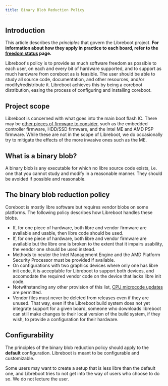 ```yaml
---
title: Binary Blob Reduction Policy
---
```


## Introduction

This article describes the *principles* that govern the Libreboot project.
**For information about how they apply in practice to each board, refer to the
[freedom status](../freedom_status/) page.**

Libreboot's policy is to provide as much software freedom as possible to each
user, on each and every bit of hardware supported, and to support as much
hardware from coreboot as is feasible. The user should be able to study all
source code, documentation, and other resources, and/or modify/redistribute it.
Libreboot achieves this by being a coreboot distribution, easing the process of
configuring and installing coreboot.

## Project scope

Libreboot is concerned with what goes into the main boot flash IC. There may be
[other pieces of firmware to consider](../other_firmware), such as the embedded
controller firmware, HDD/SSD firmware, and the Intel ME and AMD PSP firmware.
While these are not in the scope of Libreboot, we do occasionally try to
mitigate the effects of the more invasive ones such as the ME.

## What is a binary blob?

A binary blob is any executable for which no libre source code exists, i.e. one
that you cannot study and modify in a reasonable manner. They should be avoided
if possible and reasonable.

## The binary blob reduction policy

Coreboot is mostly libre software but requires vendor blobs on some platforms.
The following policy describes how Libreboot handles these blobs.

* If, for one piece of hardware, both libre and vendor firmware are available
  and usable, then libre code should be used.
* If, for one piece of hardware, both libre and vendor firmware are available
  but the libre one is broken to the extent that it impairs usability, the
  vendor one should be used instead.
* Methods to neuter the Intel Management Engine and the AMD Platform Security
  Processor must be provided if available.
* On configurations with two graphics devices where only one has libre init
  code, it is acceptable for Libreboot to support both devices, and accomodate
  the required vendor code on the device that lacks libre init code.
* Notwithstanding any other provision of this list, [CPU microcode
  updates](microcode/) are permitted.
* Vendor files must never be deleted from releases even if they are unused.
  That way, even if the Libreboot build system does not yet integrate support
  for a given board, someone who downloads libreboot can still make changes to
  their local version of the build system, if they wish, to provide a
  configuration for their hardware.

## Configurability

The principles of the binary blob reduction policy should apply to the
**default** configuration. Libreboot is meant to be configurable and
customizable.

Some users may want to create a setup that is less libre than the default one,
and Libreboot tries to not get into the way of users who choose to do so. We do
not lecture the user.

<!-- TODO -->
